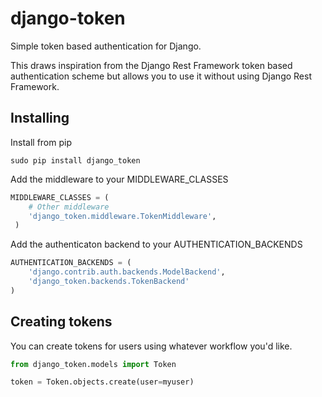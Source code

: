 django-token
============

Simple token based authentication for Django.

This draws inspiration from the Django Rest Framework token based authentication scheme but allows you to use it without using Django Rest Framework.

## Installing

Install from pip
```
sudo pip install django_token
```

Add the middleware to your MIDDLEWARE_CLASSES

```python
MIDDLEWARE_CLASSES = (
    # Other middleware
    'django_token.middleware.TokenMiddleware',
 )
```

Add the authenticaton backend to your AUTHENTICATION_BACKENDS
```python
AUTHENTICATION_BACKENDS = (
    'django.contrib.auth.backends.ModelBackend',
    'django_token.backends.TokenBackend'
)
```

## Creating tokens
You can create tokens for users using whatever workflow you'd like.
```python
from django_token.models import Token

token = Token.objects.create(user=myuser)
```

